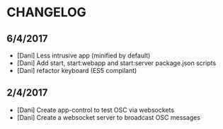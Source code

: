 # CHANGELOG

## 6/4/2017

* [Dani] Less intrusive app (minified by default)
* [Dani] Add start, start:webapp and start:server package.json scripts
* [Dani] refactor keyboard (ES5 compilant)

## 2/4/2017

* [Dani] Create app-control to test OSC via websockets
* [Dani] Create a websocket server to broadcast OSC messages
